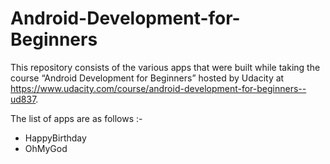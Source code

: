 # Android-Development-for-Beginners
This repository consists of the various apps that were built while taking the course “Android Development for Beginners” hosted by Udacity at https://www.udacity.com/course/android-development-for-beginners--ud837.

The list of apps are as follows :-
*	HappyBirthday
*	OhMyGod
